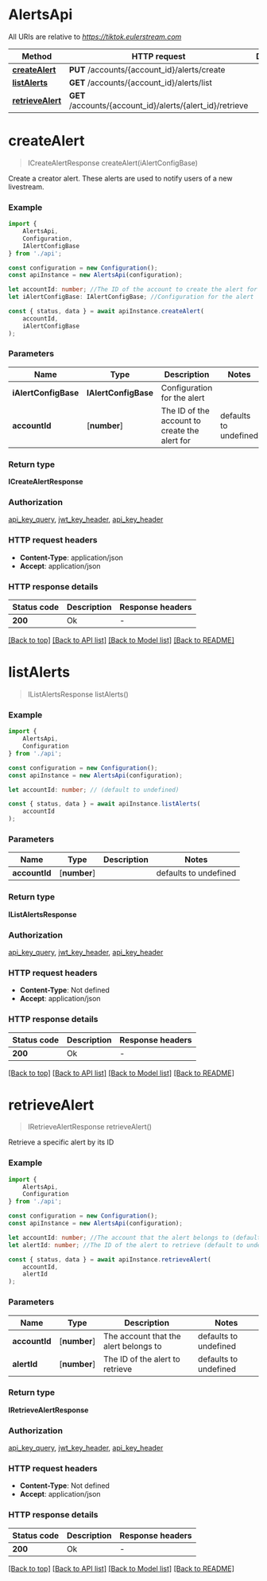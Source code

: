 # AlertsApi

All URIs are relative to *https://tiktok.eulerstream.com*

|Method | HTTP request | Description|
|------------- | ------------- | -------------|
|[**createAlert**](#createalert) | **PUT** /accounts/{account_id}/alerts/create | |
|[**listAlerts**](#listalerts) | **GET** /accounts/{account_id}/alerts/list | |
|[**retrieveAlert**](#retrievealert) | **GET** /accounts/{account_id}/alerts/{alert_id}/retrieve | |

# **createAlert**
> ICreateAlertResponse createAlert(iAlertConfigBase)

Create a creator alert. These alerts are used to notify users of a new livestream.

### Example

```typescript
import {
    AlertsApi,
    Configuration,
    IAlertConfigBase
} from './api';

const configuration = new Configuration();
const apiInstance = new AlertsApi(configuration);

let accountId: number; //The ID of the account to create the alert for (default to undefined)
let iAlertConfigBase: IAlertConfigBase; //Configuration for the alert

const { status, data } = await apiInstance.createAlert(
    accountId,
    iAlertConfigBase
);
```

### Parameters

|Name | Type | Description  | Notes|
|------------- | ------------- | ------------- | -------------|
| **iAlertConfigBase** | **IAlertConfigBase**| Configuration for the alert | |
| **accountId** | [**number**] | The ID of the account to create the alert for | defaults to undefined|


### Return type

**ICreateAlertResponse**

### Authorization

[api_key_query](../README.md#api_key_query), [jwt_key_header](../README.md#jwt_key_header), [api_key_header](../README.md#api_key_header)

### HTTP request headers

 - **Content-Type**: application/json
 - **Accept**: application/json


### HTTP response details
| Status code | Description | Response headers |
|-------------|-------------|------------------|
|**200** | Ok |  -  |

[[Back to top]](#) [[Back to API list]](../README.md#documentation-for-api-endpoints) [[Back to Model list]](../README.md#documentation-for-models) [[Back to README]](../README.md)

# **listAlerts**
> IListAlertsResponse listAlerts()


### Example

```typescript
import {
    AlertsApi,
    Configuration
} from './api';

const configuration = new Configuration();
const apiInstance = new AlertsApi(configuration);

let accountId: number; // (default to undefined)

const { status, data } = await apiInstance.listAlerts(
    accountId
);
```

### Parameters

|Name | Type | Description  | Notes|
|------------- | ------------- | ------------- | -------------|
| **accountId** | [**number**] |  | defaults to undefined|


### Return type

**IListAlertsResponse**

### Authorization

[api_key_query](../README.md#api_key_query), [jwt_key_header](../README.md#jwt_key_header), [api_key_header](../README.md#api_key_header)

### HTTP request headers

 - **Content-Type**: Not defined
 - **Accept**: application/json


### HTTP response details
| Status code | Description | Response headers |
|-------------|-------------|------------------|
|**200** | Ok |  -  |

[[Back to top]](#) [[Back to API list]](../README.md#documentation-for-api-endpoints) [[Back to Model list]](../README.md#documentation-for-models) [[Back to README]](../README.md)

# **retrieveAlert**
> IRetrieveAlertResponse retrieveAlert()

Retrieve a specific alert by its ID

### Example

```typescript
import {
    AlertsApi,
    Configuration
} from './api';

const configuration = new Configuration();
const apiInstance = new AlertsApi(configuration);

let accountId: number; //The account that the alert belongs to (default to undefined)
let alertId: number; //The ID of the alert to retrieve (default to undefined)

const { status, data } = await apiInstance.retrieveAlert(
    accountId,
    alertId
);
```

### Parameters

|Name | Type | Description  | Notes|
|------------- | ------------- | ------------- | -------------|
| **accountId** | [**number**] | The account that the alert belongs to | defaults to undefined|
| **alertId** | [**number**] | The ID of the alert to retrieve | defaults to undefined|


### Return type

**IRetrieveAlertResponse**

### Authorization

[api_key_query](../README.md#api_key_query), [jwt_key_header](../README.md#jwt_key_header), [api_key_header](../README.md#api_key_header)

### HTTP request headers

 - **Content-Type**: Not defined
 - **Accept**: application/json


### HTTP response details
| Status code | Description | Response headers |
|-------------|-------------|------------------|
|**200** | Ok |  -  |

[[Back to top]](#) [[Back to API list]](../README.md#documentation-for-api-endpoints) [[Back to Model list]](../README.md#documentation-for-models) [[Back to README]](../README.md)

